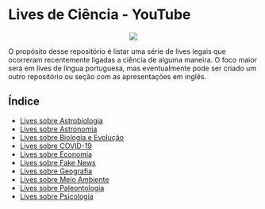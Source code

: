 # Lives de Ciência - YouTube

<div align="center">
  <img src="https://universodiscreto.com/images/science.gif" />
</div>

O propósito desse repositório é listar uma série de lives legais que ocorreram recentemente ligadas a ciência de alguma maneira. O foco maior será em lives de língua portuguesa, mas eventualmente pode ser criado um outro repositório ou seção com as apresentações em inglês.

## Índice

* [Lives sobre Astrobiologia](https://github.com/lucaslattari/Youtube-Live-Science/blob/master/astrobiologia.md)
* [Lives sobre Astronomia](https://github.com/lucaslattari/Youtube-Live-Science/blob/master/astronomia.md)
* [Lives sobre Biologia e Evolução](https://github.com/lucaslattari/Youtube-Live-Science/blob/master/biologia-e-evolucao.md)
* [Lives sobre COVID-19](https://github.com/lucaslattari/Youtube-Live-Science/blob/master/covid-19.md)
* [Lives sobre Economia](https://github.com/lucaslattari/Youtube-Live-Science/blob/master/economia.md)
* [Lives sobre Fake News](https://github.com/lucaslattari/Youtube-Live-Science/blob/master/fake-news.md)
* [Lives sobre Geografia](https://github.com/lucaslattari/Youtube-Live-Science/blob/master/geografia.md)
* [Lives sobre Meio Ambiente](https://github.com/lucaslattari/Youtube-Live-Science/blob/master/meio-ambiente.md)
* [Lives sobre Paleontologia](https://github.com/lucaslattari/Youtube-Live-Science/blob/master/paleontologia.md)
* [Lives sobre Psicologia](https://github.com/lucaslattari/Youtube-Live-Science/blob/master/psicologia.md)
